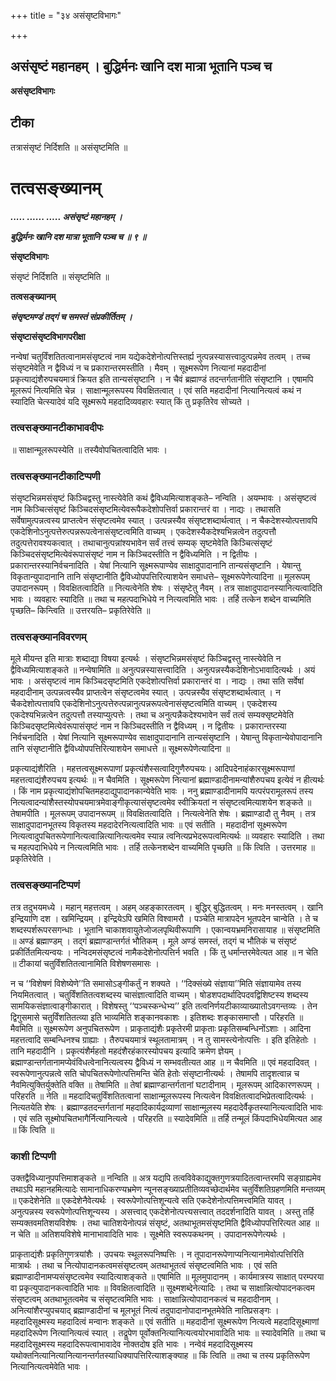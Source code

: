 +++
title = "३४ असंसृष्टविभागः"

+++


## असंसृष्टं महानहम् । बुद्धिर्मनः खानि दश मात्रा भूतानि पञ्च च

**असंसृष्टविभागः**

## **टीका**

तत्रासंसृष्टं निर्दिशति ॥ असंसृष्टमिति ॥

# **तत्वसङ्ख्यानम्**

***..... ...... ..... असंसृष्टं महानहम् ।***

***बुद्धिर्मनः खानि दश मात्रा भूतानि पञ्च च ॥ ९ ॥***

**संसृष्टविभागः**

संसृष्टं निर्दिशति ॥ संसृष्टमिति ॥

**तत्वसङ्ख्यानम्**

***संसृष्टमण्डं तद्गं च समस्तं संप्रकीर्तितम् ।***

**संसृष्टासंसृष्टविभागपरीक्षा**

नन्वेषां चतुर्विंशतितत्वानामसंसृष्टत्वं नाम यद्येकदेशेनोत्पत्तिस्तर्ह्य नुत्पन्नस्यासत्त्वादुत्पन्नमेव तत्वम् । तच्च संसृष्टमेवेति न द्वैविध्यं न च प्रकारान्तरमस्तीति । मैवम् । सूक्ष्मरूपेण नित्यानां महदादीनां प्रकृत्याद्यंशैरुपचयमात्रं क्रियत इति तान्यसंसृष्टानि । न चैवं ब्रह्माण्डं तदन्तर्गतानीति संसृष्टानि । एषामपि मूलरूपं नित्यमिति चेन्न । साक्षान्मूलरूपस्य विवक्षितत्वात् । एवं सति महदादीनां नित्यानित्यत्वं कथं न स्यादिति चेत्स्यादेवं यदि सूक्ष्मरूपे महदादिव्यवहारः स्यात् किं तु प्रकृतिरेव सोच्यते ।

### **तत्वसङ्ख्यानटीकाभावदीपः**

॥ साक्षान्मूलरूपस्येति ॥ तस्यैवोपचितत्वादिति भावः ।

### **तत्वसङ्ख्यानटीकाटिप्पणी**

संसृष्टभिन्नमसंसृष्टं किञ्चिद्वस्तु नास्त्येवेति कथं द्वैविध्यमित्याशङ्कते– नन्विति । अयम्भावः । असंसृष्टत्वं नाम किञ्चित्संसृष्टं किञ्चिदसंसृष्टमित्येवरूपैकदेशोपत्तिर्वा प्रकारान्तरं वा । नाद्यः । तथासति सर्वेषामुत्पन्नत्वस्य प्राप्तत्वेन संसृष्टत्वमेव स्यात् । उत्पन्नस्यैव संसृष्टशब्दार्थत्वात् । न चैकदेशस्योत्पत्तावपि एकदेशिनोऽनुत्पत्तेरुत्पन्नरूपत्वेनासंसृष्टत्वमिति वाच्यम् । एकदेशस्यैकदेश्यभिन्नत्वेन तदुत्पत्तौ तदुत्पत्तेरावश्यकत्वात् । तथाचानुत्पन्नांश्यभावेन सर्वं तत्त्वं सम्यक् सृष्टमेवेति किञ्चित्संसृष्टं किञ्चिदसंसृष्टमित्येवंरूपासंसृष्टं नाम न किञ्चिदस्तीति न द्वैविध्यमिति । न द्वितीयः । प्रकारान्तरस्यानिर्वचनादिति । येषां नित्यानि सूक्ष्मरूपाण्येव साक्षादुपादानानि तान्यसंसृष्टानि । येषान्तु विकृतान्युपादानानि तानि संसृष्टानीति द्वैविध्योपपत्तिरित्याशयेन समाधत्ते– सूक्ष्मरूपेणेत्यादिना ॥ मूलरूपम् उपादानरूपम् । विवक्षितत्वादिति ॥ नित्यत्वेनेति शेषः । संसृष्टेतु नैवम् । तत्र साक्षादुपादानस्यानित्यत्वादिति भावः । व्यवहारः स्यादिति ॥ तथा च महत्पदाभिधेये न नित्यत्वमिति भावः । तर्हि तत्केन शब्देन वाच्यमिति पृच्छति– किन्त्विति ॥ उत्तरयति– प्रकृतिरेवेति ॥

### **तत्वसङ्ख्यानविवरणम्**

मूले मीयन्त इति मात्राः शब्दाद्या विषया इत्यर्थः । संसृष्टभिन्नमसंसृष्टं किञ्चिद्वस्तु नास्त्येवेति न द्वैविध्यमित्याशङ्कते ॥ नन्वेषामिति ॥ अनुत्पन्नस्यासत्त्वादिति । अनुत्पन्नस्यैकदेशिनोऽभावादित्यर्थः । अयं भावः । असंसृष्टत्वं नाम किञ्चिदसृष्टमिति एकदेशोत्पत्तिर्वा प्रकारान्तरं वा । नाद्यः । तथा सति सर्वेषां महदादीनाम् उत्पन्नत्वस्यैव प्राप्तत्वेन संसृष्टत्वमेव स्यात् । उत्पन्नस्यैव संसृष्टशब्दार्थत्वात् । न चैकदेशोत्पत्तावपि एकदेशिनोऽनुत्पत्तेरुत्पन्नानुत्पन्नरूपत्वेनासंसृष्टत्वमिति वाच्यम् । एकदेशस्य एकदेश्यभिन्नत्वेन तदुत्पत्तौ तस्याप्युत्पत्तेः । तथा च अनुत्पन्नैकदेश्यभावेन सर्वं तत्वं सम्यक्सृष्टमेवेति किञ्चिदसृष्टमित्येवंरूपासंसृष्टं नाम न किञ्चिदस्तीति न द्वैविध्यम् । न द्वितीयः । प्रकारान्तरस्या निर्वचनादिति । येषां नित्यानि सूक्ष्मरूपाण्येव साक्षादुपादानानि तान्यसंसृष्टानि । येषान्तु विकृतान्येवोपादानानि तानि संसृष्टानीति द्वैविध्योपपत्तिरित्याशयेन समाधत्ते ॥ सूक्ष्मरूपेणेत्यादिना ॥

प्रकृत्याद्यंशैरिति । महत्तत्वसूक्ष्मरूपाणां प्रकृत्यंशैस्सत्वादिगुणैरुपचयः। आदिपदेनाहंकारसूक्ष्मरूपाणां महत्तत्वाद्यंशैरुपचय इत्यर्थः ॥ न चैवमिति । सूक्ष्मरूपेण नित्यानां ब्रह्माण्डादीनामन्यांशैरुपचय इत्येवं न हीत्यर्थः । किं नाम प्रकृत्याद्यंशोपचितमहदाद्युपादानकान्येवेति भावः । ननु ब्रह्माण्डादीनामपि यत्परंपरामूलरूपं तस्य नित्यत्वादन्यांशैस्तस्योपचयमात्रमेवाङ्गीकृत्यासंसृष्टत्वमेव स्वीक्रियतां न संसृष्टत्वमित्याशयेन शङ्कते ॥ तेषामपीति । मूलरूपम् उपादानरूपम् ॥ विवक्षितत्वादिति । नित्यत्वेनेति शेषः । ब्रह्माण्डादौ तु नैवम् । तत्र साक्षादुपादानभूतस्य विकृतस्य महदादेरनित्यत्वादिति भावः ॥ एवं सतीति । महदादीनां सूक्ष्मरूपेण नित्यत्वादुपचितरूपेणानित्यत्वान्नित्यानित्यत्वमेव स्यान्न त्वनित्यप्रभेदरूपत्वमित्यर्थः ॥ व्यवहारः स्यादिति । तथा च महत्पदाभिधेये न नित्यत्वमिति भावः । तर्हि तत्केनशब्देन वाच्यमिति पृच्छति ॥ किं त्विति । उत्तरमाह ॥ प्रकृतिरेवेति ।

### **तत्वसङ्ख्यानटिप्पणं**

तत्र तदुभयमध्ये । महान् महत्तत्वम् । अहम् अहङ्कारतत्वम् । बुद्धिर् बुद्धितत्वम् । मनः मनस्तत्वम् । खानि इन्द्रियाणि दश । खमिन्द्रियम् । इन्द्रियेऽपि खमिति विश्वामरौ । पञ्चेति मात्रापदेन भूतपदेन चान्वेति । ते च शब्दस्पर्शरूपरसगन्धाः । भूतानि चाकाशवायुतेजोजलपृथिवीरूपाणि । एकान्वयभ्रमनिरासायाह ॥ संसृष्टमिति ॥ अण्डं ब्रह्माण्डम् । तद्गं ब्रह्माण्डान्तर्गतं भौतिकम् । मूले अण्डं समस्तं, तद्गं च भौतिकं च संसृष्टं प्रकीर्तितमित्यन्वयः । नन्विदमसंसृष्टत्वं नामैकदेशेनोत्पत्तिर्न भवति । किं तु धर्मान्तरमेवेत्यत आह ॥ न चेति ॥ टीकायां चतुर्विंशतितत्वानामिति विशेषणसमासः ।

न च ‘‘विशेषणं विशेष्येणे’’ति समासोऽङ्गीकर्तुं न शक्यते । ‘‘दिक्संख्ये संज्ञाया’’मिति संज्ञायामेव तस्य नियमितत्वात् । चतुर्विंशतितत्वशब्दस्य चासंज्ञात्वादिति वाच्यम् । षोडशपदार्थादिपदवद्विशिष्टस्य शब्दस्य सामयिकसंज्ञात्वाङ्गीकारात् । विशेषस्तु ‘‘पञ्चस्कन्धेभ्य’’ इति तत्वनिर्णयटीकाव्याख्यातोऽवगन्तव्यः । तेन द्विगुसमासे चतुर्विंशतितत्व्या इति भाव्यमिति शङ्कानवकाशः । इतिशब्दः शङ्कासमाप्तौ । परिहरति ॥ मैवमिति ॥ सूक्ष्मरूपेण अनुपचितरूपेण । प्राकृताद्यंशैः प्रकृतेरमी प्राकृताः प्रकृतिसम्बन्धिनोंऽशाः । आदिना महत्तत्वादि सम्बन्धिनश्च ग्राह्याः । तैरुपचयमात्रं स्थूलतामात्रम् । न तु सामस्त्येनोत्पत्तिः । इति इतिहेतोः । तानि महदादीनि । प्रकृत्यंशैर्महतो महदंशैरहंकारस्योपचय इत्यादि क्रमेण ज्ञेयम् । ब्रह्माण्डान्तर्गतानामप्येवंविधत्वेनानित्यत्वस्य द्वैविध्यं न सम्भवतीत्यत आह ॥ न चैवमिति ॥ एवं महदादिवत् । स्वरूपेणानुत्पन्नत्वे सति चोपचितरूपेणोत्पत्तिमन्ति चेति हेतोः संसृष्टानीत्यर्थः । तेषामपि तादृशत्वान्न च नैवमित्युक्तिर्युक्तेति वक्ति ॥ तेषामिति ॥ तेषां ब्रह्माण्डान्तर्गतानां घटादीनाम् । मूलरूपम् आदिकारणरूपम् । परिहरति ॥ नेति ॥ महदादिचतुर्विंशतितत्वानां साक्षान्मूलरूपस्य नित्यत्वेन विवक्षितत्वादभिप्रेतत्वादित्यर्थः । नित्यतयेति शेषः । ब्रह्माण्डतदन्तर्गतानां महदादिकार्यद्रव्याणां साक्षान्मूलस्य महदादेर्वैकृतस्यानित्यत्वादिति भावः । एवं सति सूक्ष्मोपचितभागैर्नित्यानित्यत्वे । परिहरति ॥ स्यादेवमिति ॥ तर्हि तन्मूलं किंपदाभिधेयमित्यत आह ॥ किं त्विति ॥

### **काशी टिप्पणी**

उक्तद्वैविध्यानुपपत्तिमाशङ्कते ॥ नन्विति ॥ अत्र यद्यपि तत्वविवेकाद्युक्तगुणत्रयादितत्वान्तरमपि सङ्ग्राह्यमेव तथाऽपि महानहमित्यादेः सामानाधिकरण्यभ्रमेण न्यूनसङ्ख्याप्रतीतिव्यवच्छेदार्थमेव चतुर्विंशतिग्रहणमिति मन्तव्यम् ॥ एकदेशेनेति ॥ एकदेशेनैवेत्यर्थः । स्वरूपेणोत्पत्तिशून्यत्वे सति एकदेशेनोत्पत्तिमत्त्वमिति यावत् । अनुत्पन्नस्य स्वरूपेणोत्पत्तिशून्यस्य । असत्त्वाद् एकदेशेनोत्पत्त्यसत्त्वात् तददर्शनादिति यावत् । अस्तु तर्हि सम्यक्तवमतिशयविशेषः । तथा चातिशयेनोत्पन्नं संसृष्टं, अतथाभूतमसंसृष्टमिति द्वैविध्योपपत्तिरित्यत आह ॥ न चेति ॥ अतिशयविशेषे मानाभावादिति भावः । सूक्ष्मेति स्वरूपकथनम् । उपादानरूपेणेत्यर्थः ।

प्राकृताद्यंशैः प्रकृतिगुणत्रयांशैः । उपचयः स्थूलरूपनिष्पत्तिः । न तूपादानरूपेणाप्यनित्यानामेवोत्पत्तिरिति मात्रार्थः । तथा च नित्योपादानकत्वमसंसृष्टत्वम् अतथाभूतत्वं संसृष्टत्वमिति भावः । एवं सति ब्रह्माण्डादीनामप्यसंसृष्टत्वमेव स्यादित्याशङ्कते ॥ एषामिति ॥ मूलमुपादानम् । कार्यमात्रस्य साक्षात् परम्परया वा प्रकृत्युपादानकत्वादिति भावः ॥ विवक्षितत्वादिति ॥ सूक्ष्मशब्देनेत्यादिः । तथा च साक्षान्नित्योपादनकत्वम संसृष्टत्वम् अतथाभूतत्वमेव च संसृष्टत्वमिति भावः । साक्षान्नित्योपादानकत्वं च महदादीनाम् । अनित्यांशैरप्युपचयाद् ब्रह्माण्डादीनां च मूलभूतं नित्यं तदुपादानोपादानभूतमेवेति नातिप्रसङ्गः । महदादिसूक्ष्मस्य महदादित्वं मन्वानः शङ्कते ॥ एवं सतीति ॥ महदादीनां सूक्ष्मरूपेण नित्यत्वे महदादिसूक्ष्माणां महदादिरूपेण नित्यानित्यत्वं स्यात् । तद्रूपेण पूर्वोक्तनित्यानित्यत्वयोरभावादिति भावः ॥ स्यादेवमिति ॥ तथा च महदादिसूक्ष्मस्य महदादिरूपत्वाभावादेव नोक्तदोष इति भावः । नन्वेवं महदादिसूक्ष्मस्य यथोक्तनित्यानित्यानित्यानन्तर्गतस्याधिक्यापत्तिरित्याशङ्क्याह ॥ किं त्विति ॥ तथा च तस्य प्रकृतिरूपेण नित्यानित्यत्वमेवेति भावः ।


